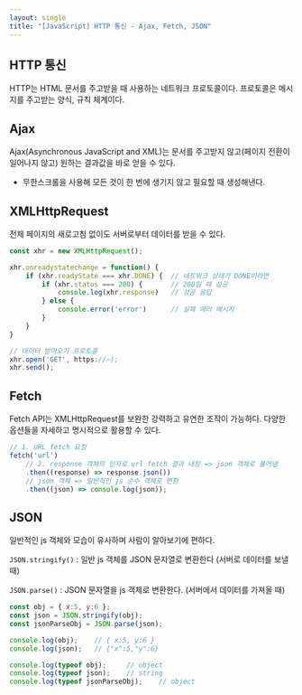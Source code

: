 ```yaml
---
layout: single
title: "[JavaScript] HTTP 통신 - Ajax, Fetch, JSON"
---
```


## HTTP 통신

HTTP는 HTML 문서를 주고받을 때 사용하는 네트워크 프로토콜이다. 프로토콜은 메시지를 주고받는 양식, 규칙 체계이다.

## Ajax

Ajax(Asynchronous JavaScript and XML)는 문서를 주고받지 않고(페이지 전환이 일어나지 않고) 원하는 결과값을 바로 얻을 수 있다.
- 무한스크롤을 사용해 모든 것이 한 번에 생기지 않고 필요할 때 생성해낸다.

## XMLHttpRequest

전체 페이지의 새로고침 없이도 서버로부터 데이터를 받을 수 있다.

```js
const xhr = new XMLHttpRequest();

xhr.onreadystatechange = function() {
    if (xhr.readyState === xhr.DONE) {  // 네트워크 상태가 DONE이라면
        if (xhr.status === 200) {       // 200일 때 성공
            console.log(xhr.response)   // 성공 응답
        } else {
            console.error('error')      // 실패 에러 메시지
        }
    }
}

// 데이터 받아오기 프로토콜
xhr.open('GET', https://~);
xhr.send();
```

## Fetch

Fetch API는 XMLHttpRequest를 보완한 강력하고 유연한 조작이 가능하다. 다양한 옵션들을 자세하고 명시적으로 활용할 수 있다.

```js
// 1. URL fetch 요청
fetch('url')
    // 2. response 객체의 인자로 url fetch 결과 내장 => json 객체로 풀어냄
    .then((response) => response.json())
    // json 객체 => 일반적인 js 순수 객체로 변환
    .then((json) => console.log(json));
```

## JSON

일반적인 js 객체와 모습이 유사하며 사람이 알아보기에 편하다.

`JSON.stringify()` : 일반 js 객체를 JSON 문자열로 변환한다 (서버로 데이터를 보낼 때)

`JSON.parse()` : JSON 문자열을 js 객체로 변환한다. (서버에서 데이터를 가져올 때)

```js
const obj = { x:5, y:6 };
const json = JSON.stringify(obj);
const jsonParseObj = JSON.parse(json);

console.log(obj);    // { x:5, y:6 }
console.log(json);   // {"x":5,"y":6}

console.log(typeof obj);     // object
console.log(typeof json);    // string
console.log(typeof jsonParseObj);    // object
```